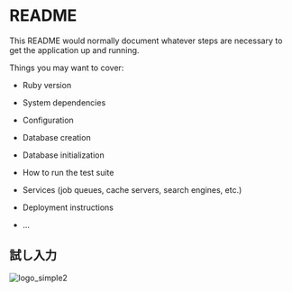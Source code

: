 # README

This README would normally document whatever steps are necessary to get the
application up and running.

Things you may want to cover:

* Ruby version

* System dependencies

* Configuration

* Database creation

* Database initialization

* How to run the test suite

* Services (job queues, cache servers, search engines, etc.)

* Deployment instructions

* ...

## 試し入力


![logo_simple2](https://user-images.githubusercontent.com/108283848/192101175-a4a9d0d1-9fa7-4f45-a96a-5029e116529e.jpg)
